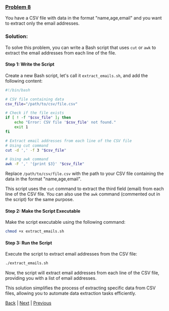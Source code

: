 ### [Problem 8](Problem8.md)
You have a CSV file with data in the format "name,age,email" and you want to extract only the email addresses.

### Solution:
To solve this problem, you can write a Bash script that uses `cut` or `awk` to extract the email addresses from each line of the file.

#### Step 1: Write the Script

Create a new Bash script, let's call it `extract_emails.sh`, and add the following content:

```bash
#!/bin/bash

# CSV file containing data
csv_file="/path/to/csv/file.csv"

# Check if the file exists
if [ ! -f "$csv_file" ]; then
    echo "Error: CSV file '$csv_file' not found."
    exit 1
fi

# Extract email addresses from each line of the CSV file
# Using cut command
cut -d ',' -f 3 "$csv_file"

# Using awk command
awk -F ',' '{print $3}' "$csv_file"
```

Replace `/path/to/csv/file.csv` with the path to your CSV file containing the data in the format "name,age,email".

This script uses the `cut` command to extract the third field (email) from each line of the CSV file. You can also use the `awk` command (commented out in the script) for the same purpose.

#### Step 2: Make the Script Executable

Make the script executable using the following command:

```bash
chmod +x extract_emails.sh
```

#### Step 3: Run the Script

Execute the script to extract email addresses from the CSV file:

```bash
./extract_emails.sh
```

Now, the script will extract email addresses from each line of the CSV file, providing you with a list of email addresses.

This solution simplifies the process of extracting specific data from CSV files, allowing you to automate data extraction tasks efficiently.

[Back](https://github.com/Vasanthabalaji01/Linux/blob/c8b560d721b6d0660daebc49148e879b363ade5c/bash.md#steps) | [Next](Problem9.md) | [Previous](Problem7.md)